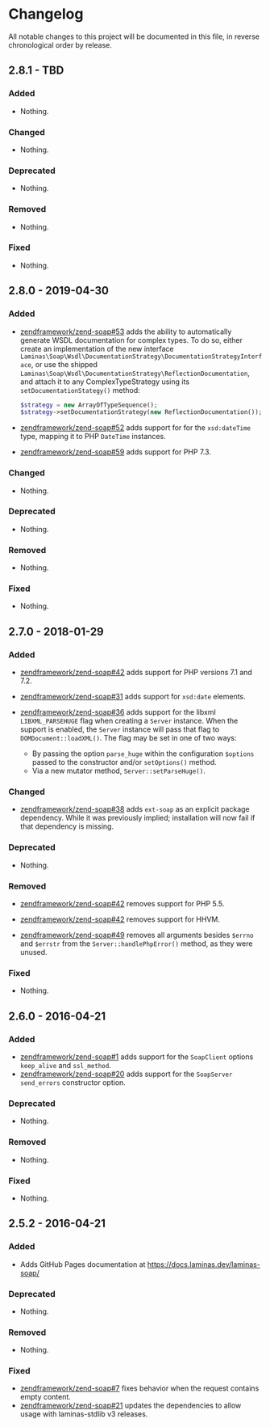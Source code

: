 # Changelog

All notable changes to this project will be documented in this file, in reverse chronological order by release.

## 2.8.1 - TBD

### Added

- Nothing.

### Changed

- Nothing.

### Deprecated

- Nothing.

### Removed

- Nothing.

### Fixed

- Nothing.

## 2.8.0 - 2019-04-30

### Added

- [zendframework/zend-soap#53](https://github.com/zendframework/zend-soap/pull/53) adds the ability to automatically generate WSDL documentation
  for complex types. To do so, either create an implementation of the new interface
  `Laminas\Soap\Wsdl\DocumentationStrategy\DocumentationStrategyInterface`, or use the
  shipped `Laminas\Soap\Wsdl\DocumentationStrategy\ReflectionDocumentation`, and attach
  it to any ComplexTypeStrategy using its `setDocumentationStategy()` method:
  
  ```php
  $strategy = new ArrayOfTypeSequence();
  $strategy->setDocumentationStrategy(new ReflectionDocumentation());
  ```

- [zendframework/zend-soap#52](https://github.com/zendframework/zend-soap/pull/52) adds support for for
  the `xsd:dateTime` type, mapping it to PHP `DateTime` instances.

- [zendframework/zend-soap#59](https://github.com/zendframework/zend-soap/pull/59) adds support for PHP 7.3.

### Changed

- Nothing.

### Deprecated

- Nothing.

### Removed

- Nothing.

### Fixed

- Nothing.

## 2.7.0 - 2018-01-29

### Added

- [zendframework/zend-soap#42](https://github.com/zendframework/zend-soap/pull/42) adds support for PHP
  versions 7.1 and 7.2.

- [zendframework/zend-soap#31](https://github.com/zendframework/zend-soap/pull/31) adds support for
  `xsd:date` elements.

- [zendframework/zend-soap#36](https://github.com/zendframework/zend-soap/pull/36) adds support for
  the libxml `LIBXML_PARSEHUGE` flag when creating a `Server` instance. When the
  support is enabled, the `Server` instance will pass that flag to
  `DOMDocument::loadXML()`. The flag may be set in one of two ways:

  - By passing the option `parse_huge` within the configuration `$options`
    passed to the constructor and/or `setOptions()` method.
  - Via a new mutator method, `Server::setParseHuge()`.

### Changed

- [zendframework/zend-soap#38](https://github.com/zendframework/zend-soap/pull/38) adds `ext-soap` as
  an explicit package dependency. While it was previously implied; installation
  will now fail if that dependency is missing.

### Deprecated

- Nothing.

### Removed

- [zendframework/zend-soap#42](https://github.com/zendframework/zend-soap/pull/42) removes support for
  PHP 5.5.

- [zendframework/zend-soap#42](https://github.com/zendframework/zend-soap/pull/42) removes support for
  HHVM.

- [zendframework/zend-soap#49](https://github.com/zendframework/zend-soap/pull/49) removes all
  arguments besides `$errno` and `$errstr` from the `Server::handlePhpError()`
  method, as they were unused.

### Fixed

- Nothing.

## 2.6.0 - 2016-04-21

### Added

- [zendframework/zend-soap#1](https://github.com/zendframework/zend-soap/pull/1) adds
  support for the `SoapClient` options `keep_alive` and `ssl_method`.
- [zendframework/zend-soap#20](https://github.com/zendframework/zend-soap/pull/20) adds support for
  the  `SoapServer` `send_errors` constructor option.

### Deprecated

- Nothing.

### Removed

- Nothing.

### Fixed

- Nothing.

## 2.5.2 - 2016-04-21

### Added

- Adds GitHub Pages documentation at https://docs.laminas.dev/laminas-soap/

### Deprecated

- Nothing.

### Removed

- Nothing.

### Fixed

- [zendframework/zend-soap#7](https://github.com/zendframework/zend-soap/pull/7) fixes
  behavior when the request contains empty content.
- [zendframework/zend-soap#21](https://github.com/zendframework/zend-soap/pull/21) updates the
  dependencies to allow usage with laminas-stdlib v3 releases.
